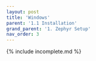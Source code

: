 ```yaml
---
layout: post
title: 'Windows'
parent: '1.1 Installation'
grand_parent: '1. Zephyr Setup'
nav_order: 3
---
```


{% include incomplete.md %}